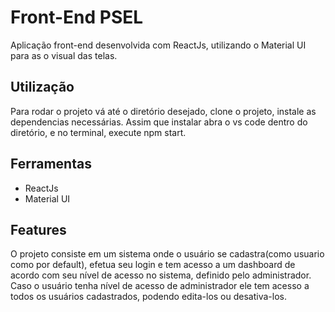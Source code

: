 # Front-End PSEL

Aplicação front-end desenvolvida com ReactJs, utilizando o Material UI para as o visual das telas.

## Utilização

Para rodar o projeto vá até o diretório desejado, clone o projeto, instale as dependencias necessárias. Assim que instalar abra o vs code dentro do diretório, e no terminal, execute npm start.

## Ferramentas

- ReactJs
- Material UI

## Features

O projeto consiste em um sistema onde o usuário se cadastra(como usuario como por default), efetua seu login e tem acesso a um dashboard de acordo com seu nível de acesso no sistema, definido pelo administrador. Caso o usuário tenha nível de acesso de administrador ele tem acesso a todos os usuários cadastrados, podendo edita-los ou desativa-los.
